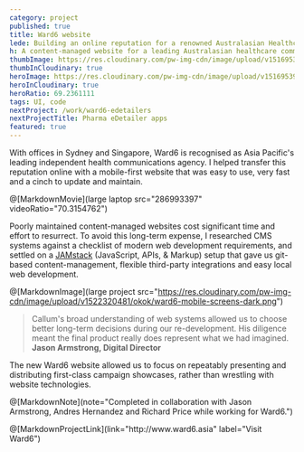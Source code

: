 ```yaml
---
category: project
published: true
title: Ward6 website
lede: Building an online reputation for a renowned Australasian Healthcare communications agency.
h: A content-managed website for a leading Australasian healthcare communications agency.
thumbImage: https://res.cloudinary.com/pw-img-cdn/image/upload/v1516953103/okok/thumb-ward6.jpg
thumbInCloudinary: true
heroImage: https://res.cloudinary.com/pw-img-cdn/image/upload/v1516953959/okok/ward6-hero.jpg
heroInCloudinary: true
heroRatio: 69.2361111
tags: UI, code
nextProject: /work/ward6-edetailers
nextProjectTitle: Pharma eDetailer apps
featured: true
---
```


<!-- heroImage: https://res.cloudinary.com/pw-img-cdn/image/upload/v1516953959/okok/ward6-hero.jpg -->

With offices in Sydney and Singapore, Ward6 is recognised as Asia Pacific's leading
independent health communications agency. I helped transfer this reputation online with a mobile-first website that was easy to use, very fast and a cinch to update and maintain.

@[MarkdownMovie](large laptop src="286993397" videoRatio="70.3154762")

Poorly maintained content-managed websites cost significant time and effort to resurrect. To avoid this long-term expense, I researched CMS systems against a checklist of modern web development requirements, and settled on a [JAMstack](https://www.siteleaf.com/blog/jamstack-ecommerce/) (JavaScript, APIs, & Markup) setup that gave us git-based content-management, flexible third-party integrations and easy local web development.

@[MarkdownImage](large project src="https://res.cloudinary.com/pw-img-cdn/image/upload/v1522320481/okok/ward6-mobile-screens-dark.png")

> Callum's broad understanding of web systems allowed us to choose better long-term decisions during our re-development. His diligence meant the final product really does represent what we had imagined. **Jason Armstrong, Digital Director**

The new Ward6 website allowed us to focus on repeatably presenting and distributing first-class campaign showcases, rather than wrestling with website technologies.

@[MarkdownNote](note="Completed in collaboration with Jason Armstrong, Andres Hernandez and Richard Price while working for Ward6.")

<p>
@[MarkdownProjectLink](link="http://www.ward6.asia" label="Visit Ward6")
</p>
